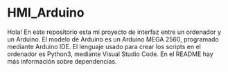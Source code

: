 # HMI_Arduino
Hola! En este repositorio esta mi proyecto de interfaz entre un ordenador y un Arduino. El modelo de Arduino es un Arduino MEGA 2560, programado mediante Arduino IDE. El lenguaje usado para crear los scripts en el ordenador es Python3, mediante Visual Studio Code. En el README hay más información sobre dependencias.

